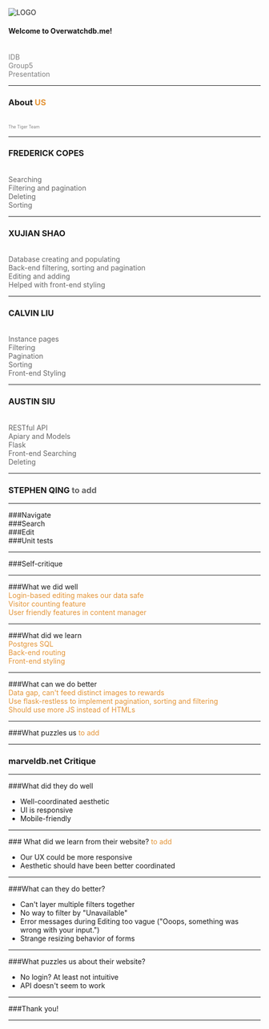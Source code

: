![LOGO](https://raw.githubusercontent.com/XS2929/idb/master/static/gitpitch_pic/logo.png)

#### Welcome to Overwatchdb.me!
<br>
<span style="color:gray">IDB</span>
<br>
<span style="color:gray">Group5</span>
<br>
<span style="color:gray">Presentation</span>

---

### About <span style="color: #e49436; text-transform: none">US</span>
<br>
<span style="color:gray; font-size:0.6em;">The Tiger Team</span>

---
### FREDERICK COPES <span style="color: #666666"></span>
<br>
<span style="color: #666666"> Searching</span>
<br>
<span style="color: #666666"> Filtering and pagination</span>
<br>
<span style="color: #666666"> Deleting</span>
<br>
<span style="color: #666666"> Sorting</span>

---
### XUJIAN SHAO 
<br>
<span style="color: #666666"> Database creating and populating</span>
<br>
<span style="color: #666666"> Back-end filtering, sorting and pagination</span>
<br>
<span style="color: #666666"> Editing and adding</span>
<br>
<span style="color: #666666"> Helped with front-end styling</span>

---
### CALVIN LIU <span style="color: #666666"></span>
<br>
<span style="color: #666666">Instance pages</span>
<br>
<span style="color: #666666">Filtering </span>
<br>
<span style="color: #666666">Pagination </span>
<br>
<span style="color: #666666">Sorting </span>
<br>
<span style="color: #666666">Front-end Styling</span>

---

### AUSTIN SIU <span style="color: #666666"></span>
<br>
<span style="color: #666666">RESTful API</span>
<br>
<span style="color: #666666">Apiary and Models</span>
<br>
<span style="color: #666666">Flask</span>
<br>
<span style="color: #666666">Front-end Searching</span>
<br>
<span style="color: #666666">Deleting</span>

---

### STEPHEN QING <span style="color: #666666"> to add</span>

---
###Navigate
<br>
###Search
<br>
###Edit
<br>
###Unit tests

---
###Self-critique

---
###<span style="color: #">What we did well</span>
<br>
<span style="color: #e49436">Login-based editing makes our data safe</span>
<br>
<span style="color: #e49436">Visitor counting feature</span>
<br>
<span style="color: #e49436">User friendly features in content manager</span>

---
###<span style="color: #">What did we learn</span>
<br>
<span style="color: #e49436">Postgres SQL</span>
<br>
<span style="color: #e49436">Back-end routing</span>
<br>
<span style="color: #e49436">Front-end styling</span>

---
###<span style="color: #">What can we do better</span>
<br>
<span style="color: #e49436">Data gap, can't feed distinct images to rewards</span>
<br>
<span style="color: #e49436">Use flask-restless to implement pagination, sorting and filtering</span>
<br>
<span style="color: #e49436">Should use more JS instead of HTMLs</span>


---
###<span style="color: #">What puzzles us</span>
<span style="color: #e49436">to add</span>

---

### marveldb.net Critique

---
###<span style="color: #">What did they do well</span>
<span style="color: #e49436"></span>
- Well-coordinated aesthetic
- UI is responsive
- Mobile-friendly

---
###<span style="color: #"> What did we learn from their website?
<span style="color: #e49436">to add</span>
- Our UX could be more responsive
- Aesthetic should have been better coordinated

---
###<span style="color: #">What can they do better?</span>
<span style="color: #e49436"></span>
- Can't layer multiple filters together
- No way to filter by "Unavailable"
- Error messages during Editing too vague ("Ooops, something was wrong with your input.")
- Strange resizing behavior of forms

---
###<span style="color: #">What puzzles us about their website?</span></span>
<span style="color: #e49436"></span>
- No login? At least not intuitive
- API doesn't seem to work

---

###Thank you!

---
